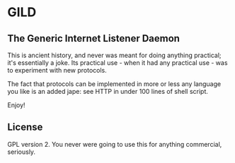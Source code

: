# GILD

## The Generic Internet Listener Daemon

This is ancient history, and never was meant for doing anything practical; it's essentially
a joke. Its practical use - when it had any practical use - was to experiment with new 
protocols.

The fact that protocols can be implemented in more or less any language you like is an added
jape: see HTTP in under 100 lines of shell script.

Enjoy!

## License

GPL version 2. You never were going to use this for anything commercial, seriously.
